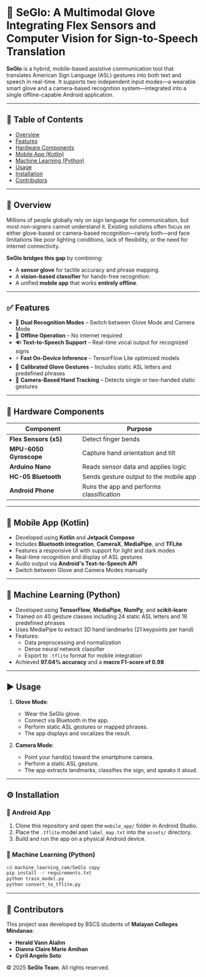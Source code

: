 # 🤟 SeGlo: A Multimodal Glove Integrating Flex Sensors and Computer Vision for Sign-to-Speech Translation

**SeGlo** is a hybrid, mobile-based assistive communication tool that translates American Sign Language (ASL) gestures into both text and speech in real-time. It supports two independent input modes—a wearable smart glove and a camera-based recognition system—integrated into a single offline-capable Android application.

---

## 📌 Table of Contents

- [Overview](#overview)
- [Features](#features)
- [Hardware Components](#hardware-components)
- [Mobile App (Kotlin)](#mobile-app-kotlin)
- [Machine Learning (Python)](#machine-learning-python)
- [Usage](#usage)
- [Installation](#installation)
- [Contributors](#contributors)

---

## 🧠 Overview

Millions of people globally rely on sign language for communication, but most non-signers cannot understand it. Existing solutions often focus on either glove-based or camera-based recognition—rarely both—and face limitations like poor lighting conditions, lack of flexibility, or the need for internet connectivity.

**SeGlo bridges this gap** by combining:
- A **sensor glove** for tactile accuracy and phrase mapping.
- A **vision-based classifier** for hands-free recognition.
- A unified **mobile app** that works **entirely offline**.

---

## ✅ Features

- 🔀 **Dual Recognition Modes** – Switch between Glove Mode and Camera Mode
- 📱 **Offline Operation** – No internet required
- 🔊 **Text-to-Speech Support** – Real-time vocal output for recognized signs
- ⚡ **Fast On-Device Inference** – TensorFlow Lite optimized models
- 🧤 **Calibrated Glove Gestures** – Includes static ASL letters and predefined phrases
- 📸 **Camera-Based Hand Tracking** – Detects single or two-handed static gestures

---

## 🧰 Hardware Components

| Component           | Purpose                                  |
|---------------------|------------------------------------------|
| **Flex Sensors (x5)** | Detect finger bends                      |
| **MPU-6050 Gyroscope** | Capture hand orientation and tilt        |
| **Arduino Nano**     | Reads sensor data and applies logic      |
| **HC-05 Bluetooth**  | Sends gesture output to the mobile app   |
| **Android Phone**    | Runs the app and performs classification |

---

## 📲 Mobile App (Kotlin)

- Developed using **Kotlin** and **Jetpack Compose**
- Includes **Bluetooth integration**, **CameraX**, **MediaPipe**, and **TFLite**
- Features a responsive UI with support for light and dark modes
- Real-time recognition and display of ASL gestures
- Audio output via **Android's Text-to-Speech API**
- Switch between Glove and Camera Modes manually

---

## 🧪 Machine Learning (Python)

- Developed using **TensorFlow**, **MediaPipe**, **NumPy**, and **scikit-learn**
- Trained on 40 gesture classes including 24 static ASL letters and 16 predefined phrases
- Uses MediaPipe to extract 3D hand landmarks (21 keypoints per hand)
- Features:
  - Data preprocessing and normalization
  - Dense neural network classifier
  - Export to `.tflite` format for mobile integration
- Achieved **97.04% accuracy** and a **macro F1-score of 0.98**

---

## ▶️ Usage

1. **Glove Mode**:
   - Wear the SeGlo glove.
   - Connect via Bluetooth in the app.
   - Perform static ASL gestures or mapped phrases.
   - The app displays and vocalizes the result.

2. **Camera Mode**:
   - Point your hand(s) toward the smartphone camera.
   - Perform a static ASL gesture.
   - The app extracts landmarks, classifies the sign, and speaks it aloud.

---

## ⚙️ Installation

### 📱 Android App
1. Clone this repository and open the `mobile_app/` folder in Android Studio.
2. Place the `.tflite` model and `label_map.txt` into the `assets/` directory.
3. Build and run the app on a physical Android device.

### 🧠 Machine Learning (Python)
```bash
cd machine_learning_cam/SeGlo copy
pip install -r requirements.txt
python train_model.py
python convert_to_tflite.py
```

---

## 👥 Contributors

This project was developed by BSCS students of **Malayan Colleges Mindanao**:

- **Herald Vann Alalim**  
- **Dianna Claire Marie Amihan**  
- **Cyril Angelo Soto**

© 2025 **SeGlo Team**. All rights reserved.

